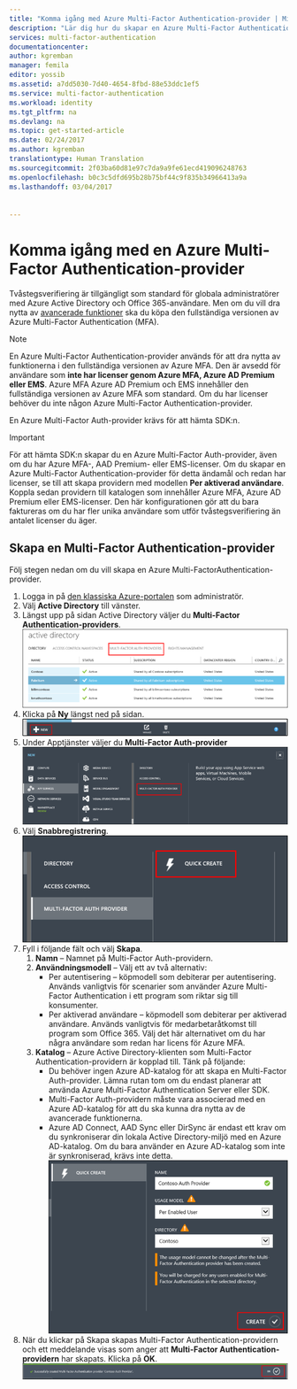 ```yaml
---
title: "Komma igång med Azure Multi-Factor Authentication-provider | Microsoft Docs"
description: "Lär dig hur du skapar en Azure Multi-Factor Authentication-provider."
services: multi-factor-authentication
documentationcenter: 
author: kgremban
manager: femila
editor: yossib
ms.assetid: a7dd5030-7d40-4654-8fbd-88e53ddc1ef5
ms.service: multi-factor-authentication
ms.workload: identity
ms.tgt_pltfrm: na
ms.devlang: na
ms.topic: get-started-article
ms.date: 02/24/2017
ms.author: kgremban
translationtype: Human Translation
ms.sourcegitcommit: 2f03ba60d81e97c7da9a9fe61ecd419096248763
ms.openlocfilehash: b0c3c5dfd695b28b75bf44c9f835b34966413a9a
ms.lasthandoff: 03/04/2017


---
```

# <a name="getting-started-with-an-azure-multi-factor-auth-provider"></a>Komma igång med en Azure Multi-Factor Authentication-provider
Tvåstegsverifiering är tillgängligt som standard för globala administratörer med Azure Active Directory och Office 365-användare. Men om du vill dra nytta av [avancerade funktioner](multi-factor-authentication-whats-next.md) ska du köpa den fullständiga versionen av Azure Multi-Factor Authentication (MFA).

> [!NOTE]
> En Azure Multi-Factor Authentication-provider används för att dra nytta av funktionerna i den fullständiga versionen av Azure MFA. Den är avsedd för användare som **inte har licenser genom Azure MFA, Azure AD Premium eller EMS**.  Azure MFA Azure AD Premium och EMS innehåller den fullständiga versionen av Azure MFA som standard.  Om du har licenser behöver du inte någon Azure Multi-Factor Authentication-provider.

En Azure Multi-Factor Auth-provider krävs för att hämta SDK:n.

> [!IMPORTANT]
> För att hämta SDK:n skapar du en Azure Multi-Factor Auth-provider, även om du har Azure MFA-, AAD Premium- eller EMS-licenser.  Om du skapar en Azure Multi-Factor Authentication-provider för detta ändamål och redan har licenser, se till att skapa providern med modellen **Per aktiverad användare**. Koppla sedan providern till katalogen som innehåller Azure MFA, Azure AD Premium eller EMS-licenser.  Den här konfigurationen gör att du bara faktureras om du har fler unika användare som utför tvåstegsverifiering än antalet licenser du äger.

## <a name="create-a-multi-factor-auth-provider"></a>Skapa en Multi-Factor Authentication-provider
Följ stegen nedan om du vill skapa en Azure Multi-FactorAuthentication-provider.

1. Logga in på [den klassiska Azure-portalen](https://manage.windowsazure.com) som administratör.
2. Välj **Active Directory** till vänster.
3. Längst upp på sidan Active Directory väljer du **Multi-Factor Authentication-providers**.
   ![Skapa en MFA-provider](./media/multi-factor-authentication-get-started-auth-provider/authprovider1.png)
4. Klicka på **Ny** längst ned på sidan.
   ![Skapa en MFA-provider](./media/multi-factor-authentication-get-started-auth-provider/authprovider2.png)
5. Under Apptjänster väljer du **Multi-Factor Auth-provider**
   ![Skapa en MFA-provider](./media/multi-factor-authentication-get-started-auth-provider/authprovider3.png)
6. Välj **Snabbregistrering**.
   ![Skapa en MFA-provider](./media/multi-factor-authentication-get-started-auth-provider/authprovider4.png)
7. Fyll i följande fält och välj **Skapa**.
   1. **Namn** – Namnet på Multi-Factor Auth-providern.
   2. **Användningsmodell** – Välj ett av två alternativ:
      * Per autentisering – köpmodell som debiterar per autentisering. Används vanligtvis för scenarier som använder Azure Multi-Factor Authentication i ett program som riktar sig till konsumenter.
      * Per aktiverad användare – köpmodell som debiterar per aktiverad användare. Används vanligtvis för medarbetaråtkomst till program som Office 365. Välj det här alternativet om du har några användare som redan har licens för Azure MFA.
   3. **Katalog** – Azure Active Directory-klienten som Multi-Factor Authentication-providern är kopplad till. Tänk på följande:
      * Du behöver ingen Azure AD-katalog för att skapa en Multi-Factor Auth-provider. Lämna rutan tom om du endast planerar att använda Azure Multi-Factor Authentication Server eller SDK.
      * Multi-Factor Auth-providern måste vara associerad med en Azure AD-katalog för att du ska kunna dra nytta av de avancerade funktionerna.
      * Azure AD Connect, AAD Sync eller DirSync är endast ett krav om du synkroniserar din lokala Active Directory-miljö med en Azure AD-katalog.  Om du bara använder en Azure AD-katalog som inte är synkroniserad, krävs inte detta.
        ![Skapa en MFA-provider](./media/multi-factor-authentication-get-started-auth-provider/authprovider5.png)
8. När du klickar på Skapa skapas Multi-Factor Authentication-providern och ett meddelande visas som anger att **Multi-Factor Authentication-providern** har skapats. Klicka på **OK**.
   ![Skapa en MFA-provider](./media/multi-factor-authentication-get-started-auth-provider/authprovider6.png)



